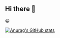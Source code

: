## Hi there 👋

<!--
**bshillitoe/bshillitoe** is a ✨ _special_ ✨ repository because its `README.md` (this file) appears on your GitHub profile.

Here are some ideas to get you started:

- 🔭 I’m currently working on ...
- 🌱 I’m currently learning ...
- 👯 I’m looking to collaborate on ...
- 🤔 I’m looking for help with ...
- 💬 Ask me about ...
- 📫 How to reach me: ...
- 😄 Pronouns: ...
- ⚡ Fun fact: ...
-->

😀

[![Anurag's GitHub stats](https://github-readme-stats.vercel.app/api?username=bshillitoe)](https://github.com/bshillitoe/github-readme-stats)

